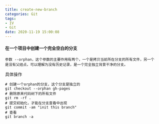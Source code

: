 ```yaml
---
title: create-new-branch
categories: Git
tags: 
- IV
- Git
date: 2020-11-19 15:00:08
---
```


#### 在一个项目中创建一个完全空白的分支

```
参数 --orphan，这个参数的主要作用有两个，一个是拷贝当前所在分支的所有文件，另一个是没有父结点，可以理解为没有历史记录，是一个完全独立背景干净的分支。
```

具体操作

```shell
# 创建一个orphan的分支，这个分支是独立的
git checkout --orphan gh-pages
# 删除原来代码树下的所有文件
git rm -rf .
# 提交初始化，才能在分支查看中出现
git commit -am "init this branch"
# 查看
git branch -a
```

 <!-- more -->

